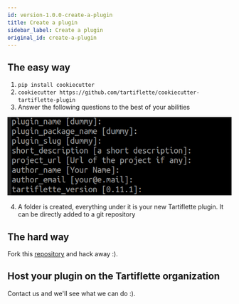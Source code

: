 ```yaml
---
id: version-1.0.0-create-a-plugin
title: Create a plugin
sidebar_label: Create a plugin
original_id: create-a-plugin
---
```


## The easy way

1. `pip install cookiecutter`
2. `cookiecutter https://github.com/tartiflette/cookiecutter-tartiflette-plugin`
3. Answer the following questions to the best of your abilities

![Tartiflette plugin cookiecutter](/docs/assets/cookiecutter.png)

4. A folder is created, everything under it is your new Tartiflette plugin. It can be directly added to a git repository

## The hard way

Fork this [repository](https://github.com/tartiflette/tartiflette-plugin-time-it) and hack away :).

## Host your plugin on the Tartiflette organization

Contact us and we'll see what we can do :).
